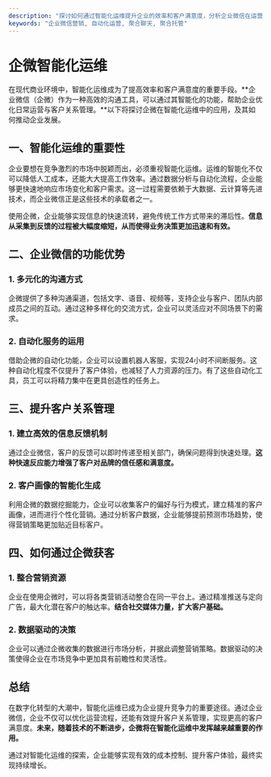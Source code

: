 ```yaml
---
description: "探讨如何通过智能化运维提升企业的效率和客户满意度，分析企业微信在运营中的应用和优势。"
keywords: "企业微信营销, 自动化运营, 聚合聊天, 聚合托管"
---
```

# 企微智能化运维

在现代商业环境中，智能化运维成为了提高效率和客户满意度的重要手段。**企业微信（企微）作为一种高效的沟通工具，可以通过其智能化的功能，帮助企业优化日常运营与客户关系管理。**以下将探讨企微在智能化运维中的应用，及其如何推动企业发展。

## 一、智能化运维的重要性

企业要想在竞争激烈的市场中脱颖而出，必须重视智能化运维。运维的智能化不仅可以降低人工成本，还能大大提高工作效率。通过数据分析与自动化流程，企业能够更快速地响应市场变化和客户需求。这一过程需要依赖于大数据、云计算等先进技术，而企业微信正是这些技术的承载者之一。

使用企微，企业能够实现信息的快速流转，避免传统工作方式带来的滞后性。**信息从采集到反馈的过程被大幅度缩短，从而使得业务决策更加迅速和有效。**

## 二、企业微信的功能优势

### 1. 多元化的沟通方式

企微提供了多种沟通渠道，包括文字、语音、视频等，支持企业与客户、团队内部成员之间的互动。通过这种多样化的交流方式，企业可以灵活应对不同场景下的需求。

### 2. 自动化服务的运用

借助企微的自动化功能，企业可以设置机器人客服，实现24小时不间断服务。这种自动化程度不仅提升了客户体验，也减轻了人力资源的压力。有了这些自动化工具，员工可以将精力集中在更具创造性的任务上。

## 三、提升客户关系管理

### 1. 建立高效的信息反馈机制

通过企业微信，客户的反馈可以即时传递至相关部门，确保问题得到快速处理。**这种快速反应能力增强了客户对品牌的信任感和满意度。**

### 2. 客户画像的智能化生成

利用企微的数据挖掘能力，企业可以收集客户的偏好与行为模式，建立精准的客户画像，进而进行个性化营销。通过分析客户数据，企业能够提前预测市场趋势，使得营销策略更加贴近目标客户。

## 四、如何通过企微获客

### 1. 整合营销资源

企业在使用企微时，可以将各类营销活动整合在同一平台上。通过精准推送与定向广告，最大化潜在客户的触达率。**结合社交媒体力量，扩大客户基础。**

### 2. 数据驱动的决策

企业可以通过企微收集的数据进行市场分析，并据此调整营销策略。数据驱动的决策使得企业在市场竞争中更加具有前瞻性和灵活性。

## 总结

在数字化转型的大潮中，智能化运维已成为企业提升竞争力的重要途径。通过企业微信，企业不仅可以优化运营流程，还能有效提升客户关系管理，实现更高的客户满意度。**未来，随着技术的不断进步，企微将在智能化运维中发挥越来越重要的作用。**

通过对智能化运维的探索，企业能够实现有效的成本控制、提升客户体验，最终实现持续增长。
